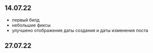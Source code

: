 ## 14.07.22
 - первый билд
 - небольшие фиксы
  - улучшено отображение даты создания и даты изменения поста

## 27.07.22
